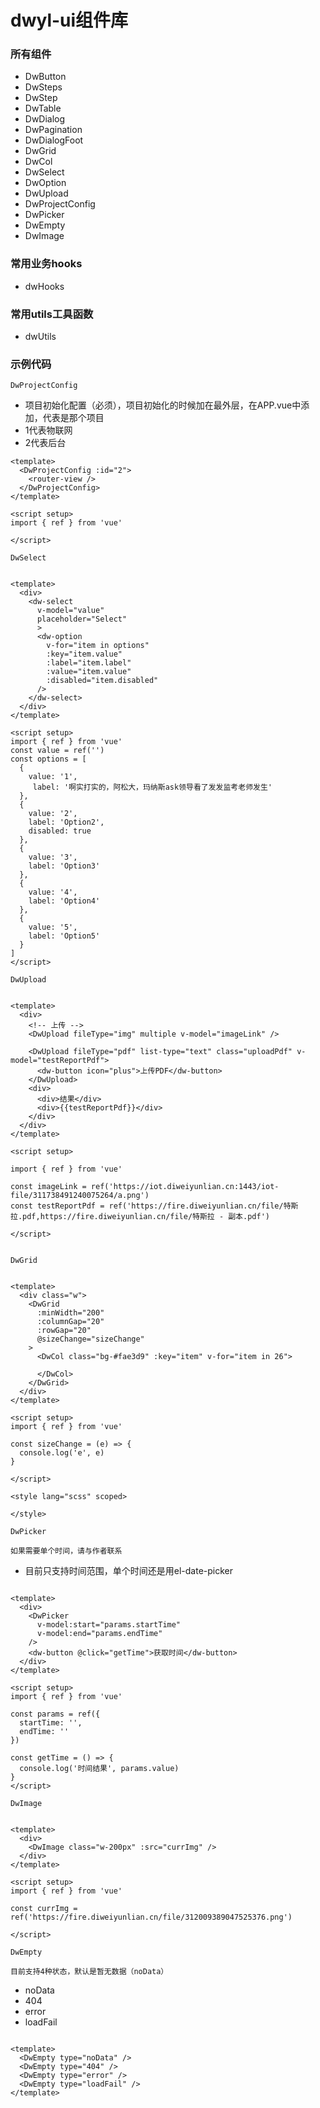 # dwyl-ui组件库

### 所有组件
-  DwButton
-  DwSteps
-  DwStep
-  DwTable
-  DwDialog
-  DwPagination
-  DwDialogFoot
-  DwGrid
-  DwCol
-  DwSelect
-  DwOption
-  DwUpload
-  DwProjectConfig
-  DwPicker
-  DwEmpty
-  DwImage

### 常用业务hooks
- dwHooks

### 常用utils工具函数

- dwUtils


### 示例代码


`DwProjectConfig`
+ 项目初始化配置（必须），项目初始化的时候加在最外层，在APP.vue中添加，代表是那个项目
+ 1代表物联网
+ 2代表后台

```vue
<template>
  <DwProjectConfig :id="2">
    <router-view />
  </DwProjectConfig>
</template>

<script setup>
import { ref } from 'vue'

</script>
```

`DwSelect`
```vue

<template>
  <div>
    <dw-select
      v-model="value"
      placeholder="Select"
      >
      <dw-option
        v-for="item in options"
        :key="item.value"
        :label="item.label"
        :value="item.value"
        :disabled="item.disabled"
      />
    </dw-select>
  </div>
</template>

<script setup>
import { ref } from 'vue'
const value = ref('')
const options = [
  {
    value: '1',
     label: '啊实打实的，阿松大，玛纳斯ask领导看了发发监考老师发生'
  },
  {
    value: '2',
    label: 'Option2',
    disabled: true
  },
  {
    value: '3',
    label: 'Option3'
  },
  {
    value: '4',
    label: 'Option4'
  },
  {
    value: '5',
    label: 'Option5'
  }
]
</script>

```


`DwUpload`
```vue

<template>
  <div>
    <!-- 上传 -->
    <DwUpload fileType="img" multiple v-model="imageLink" />

    <DwUpload fileType="pdf" list-type="text" class="uploadPdf" v-model="testReportPdf">
      <dw-button icon="plus">上传PDF</dw-button>
    </DwUpload>
    <div>
      <div>结果</div>
      <div>{{testReportPdf}}</div>
    </div>
  </div>
</template>

<script setup>

import { ref } from 'vue'

const imageLink = ref('https://iot.diweiyunlian.cn:1443/iot-file/311738491240075264/a.png')
const testReportPdf = ref('https://fire.diweiyunlian.cn/file/特斯拉.pdf,https://fire.diweiyunlian.cn/file/特斯拉 - 副本.pdf')

</script>


```


`DwGrid`
```vue

<template>
  <div class="w">
    <DwGrid
      :minWidth="200"
      :columnGap="20"
      :rowGap="20"
      @sizeChange="sizeChange"
    >
      <DwCol class="bg-#fae3d9" :key="item" v-for="item in 26">
      
      </DwCol>
    </DwGrid>
  </div>
</template>

<script setup>
import { ref } from 'vue'

const sizeChange = (e) => {
  console.log('e', e)
}

</script>

<style lang="scss" scoped>

</style>
```



`DwPicker`

`如果需要单个时间，请与作者联系`

- 目前只支持时间范围，单个时间还是用el-date-picker

```vue

<template>
  <div>
    <DwPicker
      v-model:start="params.startTime"
      v-model:end="params.endTime"
    />
    <dw-button @click="getTime">获取时间</dw-button>
  </div>
</template>

<script setup>
import { ref } from 'vue'

const params = ref({
  startTime: '',
  endTime: ''
})

const getTime = () => {
  console.log('时间结果', params.value)
}
</script>
```



`DwImage`


```vue

<template>
  <div>
    <DwImage class="w-200px" :src="currImg" />
  </div>
</template>

<script setup>
import { ref } from 'vue'

const currImg = ref('https://fire.diweiyunlian.cn/file/312009389047525376.png')

</script>
```


`DwEmpty`

`目前支持4种状态，默认是暂无数据（noData）`

+ noData
+ 404
+ error
+ loadFail

```vue

<template>
  <DwEmpty type="noData" />
  <DwEmpty type="404" />
  <DwEmpty type="error" />
  <DwEmpty type="loadFail" />
</template>

```



